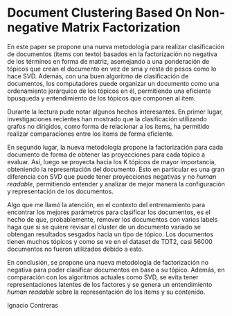 # Document Clustering Based On Non-negative Matrix Factorization

En este paper se propone una nueva metodología para realizar clasificación de documentos (items con texto) basados en la factorización no negativa de los términos en forma de matriz, asemejando a una ponderación de tópicos que crean el documento en vez de sma y resta de pesos como lo hace SVD. Además, con una buen algoritmo de clasificación de documentos, los computadores puede organizar un documento como una ordenamiento jerárquico de los tópicos en él, permitiendo una eficiente bpusqueda y entendimiento de los tópicos que componen al item.

Durante la lectura pude notar algunos hechos interesantes. En primer lugar, investigaciones recientes han mostrado que la clasificación utilizando grafos no dirigidos, como forma de relacionar a los items, ha permitido realizar comparaciones entre los items de forma eficiente. 

En segundo lugar, la nueva metodología propone la factorización para cada documento de forma de obtener las proyecciones para cada tópico a evaluar. Así, luego se proyecta hacia los K tópicos de mayor importancia, obteniendo la representación del documento. Esto en particular es una gran diferencia con SVD que puede tener proyecciones negativas y no *human readable*, permitiendo entender y analizar de mejor manera la configuración y representación de los documentos.

Algo que me llamó la atención, en el contexto del entrenamiento para encontrar los mejores parámetros para clasificar los documentos, es el hecho de que, probablemente, remover los documentos con varios labels haga que si se quiere revisar el cluster de un documento variado se obtengan resultados sesgados hacia un tipo de tópico. Los documentos tienen muchos tópicos y como se ve en el dataset de TDT2, casi 56000 documentos no fueron utilizados debido a esto.

En conclusión, se propone una nueva metodología de factorización no negativa para poder clasificar documentos en base a su tópico. Además, en comparación con los algoritmos actuales como SVD, se evita tener representaciones latentes de los factores y se genera un entendimiento *human readable* sobre la representación de los items y su contenido.

Ignacio Contreras

